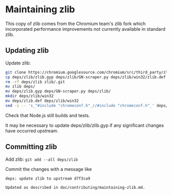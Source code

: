 # Maintaining zlib

This copy of zlib comes from the Chromium team's zlib fork which incorporated
performance improvements not currently available in standard zlib.

## Updating zlib

Update zlib:

```bash
git clone https://chromium.googlesource.com/chromium/src/third_party/zlib
cp deps/zlib/zlib.gyp deps/zlib/GN-scraper.py deps/zlib/win32/zlib.def deps
rm -rf deps/zlib zlib/.git
mv zlib deps/
mv deps/zlib.gyp deps/GN-scraper.py deps/zlib/
mkdir deps/zlib/win32
mv deps/zlib.def deps/zlib/win32
sed -i -- 's_^#include "chromeconf.h"_//#include "chromeconf.h"_' deps/zlib/zconf.h
```

Check that Node.js still builds and tests.

It may be necessary to update deps/zlib/zlib.gyp if any significant changes have
occurred upstream.

## Committing zlib

Add zlib: `git add --all deps/zlib`

Commit the changes with a message like

```text
deps: update zlib to upstream d7f3ca9

Updated as described in doc/contributing/maintaining-zlib.md.
```
